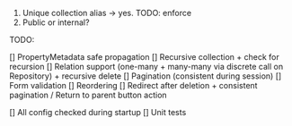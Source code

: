 1. Unique collection alias -> yes. TODO: enforce
2. Public or internal?



TODO:

[] PropertyMetadata safe propagation
[] Recursive collection + check for recursion
[] Relation support (one-many + many-many via discrete call on Repository) + recursive delete
[] Pagination (consistent during session)
[] Form validation
[] Reordering
[] Redirect after deletion + consistent pagination / Return to parent button action

[] All config checked during startup
[] Unit tests